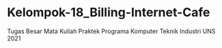 # Kelompok-18_Billing-Internet-Cafe
Tugas Besar Mata Kuliah Praktek Programa Komputer Teknik Industri UNS 2021
